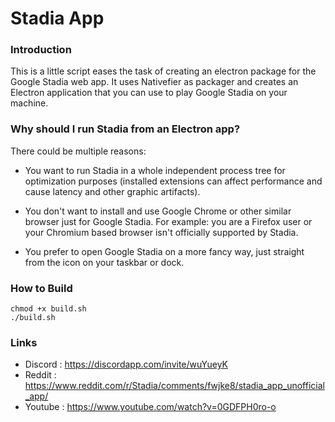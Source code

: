 # Stadia App


### Introduction

This is a little script eases the task of creating an electron package for the Google Stadia web app. It uses Nativefier as packager and creates an Electron application that you can use to play Google Stadia on your machine.

### Why should I run Stadia from an Electron app?

There could be multiple reasons:

- You want to run Stadia in a whole independent process tree for optimization purposes (installed extensions can affect performance and cause latency and other graphic artifacts).

- You don't want to install and use Google Chrome or other similar browser just for Google Stadia. For example: you are a Firefox user or your Chromium based browser isn't officially supported by Stadia.

- You prefer to open Google Stadia on a more fancy way, just straight from the icon on your taskbar or dock.

### How to Build

```
chmod +x build.sh
./build.sh
```

### Links

- Discord : https://discordapp.com/invite/wuYueyK
- Reddit : https://www.reddit.com/r/Stadia/comments/fwjke8/stadia_app_unofficial_app/
- Youtube : https://www.youtube.com/watch?v=0GDFPH0ro-o
